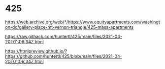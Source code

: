 # 425

https://web.archive.org/web/*/https://www.equityapartments.com/washington-dc/gallery-place-mt-vernon-triangle/425-mass-apartments

https://raw.githack.com/huntertl/425/main/files/2021-04-20T01:06:34Z.html

https://htmlpreview.github.io/?https://github.com/huntertl/425/blob/main/files/2021-04-20T01:06:34Z.html
